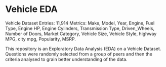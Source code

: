 # Vehicle EDA

Vehicle Dataset
Entries: 11,914
Metrics: Make,	Model,	Year,	Engine, Fuel Type,	Engine HP,	Engine Cylinders,	Transmission Type,	Driven_Wheels,	Number of Doors,	Market Category,	Vehicle Size,	Vehicle Style,	highway MPG,	city mpg,	Popularity,	MSRP.



This repository is an Exploratory Data Analysis (EDA) on a Vehicle Dataset. Questions were randomly selected from a group of peers and then the criteria analysed to grain better understanding of the data.

